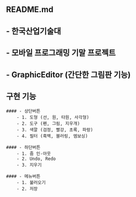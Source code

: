 ## README.md

## - 한국산업기술대
## - 모바일 프로그래밍 기말 프로젝트
## - GraphicEditor (간단한 그림판 기능)

## 구현 기능
	#### - 상단버튼
		- 1. 도형 (선, 원, 타원, 사각형)
		- 2. 도구 (펜, 그림, 지우개)
		- 3. 색깔 (검정, 빨강, 초록, 파랑)
		- 4. 필터 (흑백, 블러링, 엠보싱)

	#### - 하단버튼
		- 1. 줌 인-아웃
		- 2. Undo, Redo
		- 3. 지우기

	#### - 메뉴버튼
		- 1. 불러오기
		- 2. 저장

